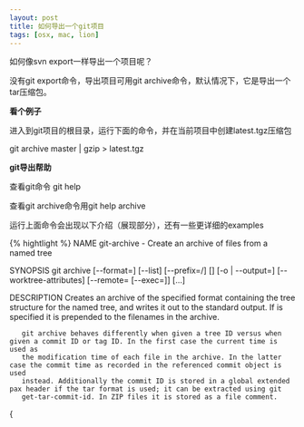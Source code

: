 ```yaml
---
layout: post
title: 如何导出一个git项目 
tags: [osx, mac, lion]
---
```


如何像svn export一样导出一个项目呢？

没有git export命令，导出项目可用git archive命令，默认情况下，它是导出一个tar压缩包。

**看个例子**

进入到git项目的根目录，运行下面的命令，并在当前项目中创建latest.tgz压缩包

git archive master | gzip > latest.tgz

**git导出帮助**

查看git命令 git help

查看git archive命令用git help archive

运行上面命令会出现以下介绍（展现部分），还有一些更详细的examples

{% hightlight %}
NAME
       git-archive - Create an archive of files from a named tree

SYNOPSIS
       git archive [--format=<fmt>] [--list] [--prefix=<prefix>/] [<extra>]
                     [-o | --output=<file>] [--worktree-attributes]
                     [--remote=<repo> [--exec=<git-upload-archive>]] <tree-ish>
                     [<path>...]

DESCRIPTION
       Creates an archive of the specified format containing the tree structure for the named tree, and writes it out to the standard output. If
       <prefix> is specified it is prepended to the filenames in the archive.

       git archive behaves differently when given a tree ID versus when given a commit ID or tag ID. In the first case the current time is used as
       the modification time of each file in the archive. In the latter case the commit time as recorded in the referenced commit object is used
       instead. Additionally the commit ID is stored in a global extended pax header if the tar format is used; it can be extracted using git
       get-tar-commit-id. In ZIP files it is stored as a file comment.
{
